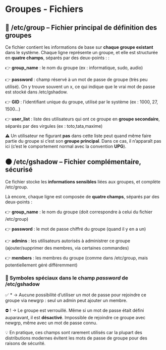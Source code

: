 # Groupes - Fichiers

## **📁 /etc/group – Fichier principal de définition des groupes**

Ce fichier contient les informations de base sur **chaque groupe existant** dans le système. Chaque ligne représente un groupe, et elle est structurée en **quatre champs**, séparés par des deux-points : :

👉 **group_name** : le nom du groupe (ex : informatique, sudo, audio)

👉 **password** : champ réservé à un mot de passe de groupe (très peu utilisé). On y trouve souvent un x, ce qui indique que le vrai mot de passe est stocké dans /etc/gshadow.

👉 **GID** : l’identifiant unique du groupe, utilisé par le système (ex : 1000, 27, 1500…)

👉 **user_list** : liste des utilisateurs qui ont ce groupe en **groupe secondaire**, séparés par des virgules (ex : toto,tata,maxime)

⚠️ Un utilisateur ne figurant **pas** dans cette liste peut quand même faire partie du groupe si c’est son **groupe principal**. Dans ce cas, il n’apparaît pas ici (c’est le comportement normal avec la convention **UPG**).



## **🌑 /etc/gshadow – Fichier complémentaire, sécurisé**

Ce fichier stocke les **informations sensibles** liées aux groupes, et complète /etc/group.

Là encore, chaque ligne est composée de **quatre champs**, séparés par des deux-points :

👉 **group_name** : le nom du groupe (doit correspondre à celui du fichier /etc/group)

👉 **password** : le mot de passe chiffré du groupe (quand il y en a un)

👉 **admins** : les utilisateurs autorisés à administrer ce groupe (ajouter/supprimer des membres, via certaines commandes)

👉 **members** : les membres du groupe (comme dans /etc/group, mais potentiellement géré différemment)

### **🔐 Symboles spéciaux dans le champ *password* de /etc/gshadow**

✅ * → Aucune possibilité d’utiliser un mot de passe pour rejoindre ce groupe via newgrp : seul un admin peut ajouter un membre.

⛔ ! → Le groupe est verrouillé. Même si un mot de passe était défini auparavant, il est **désactivé**. Impossible de rejoindre ce groupe avec newgrp, même avec un mot de passe connu.

💡 En pratique, ces champs sont rarement utilisés car la plupart des distributions modernes évitent les mots de passe de groupe pour des raisons de sécurité.

